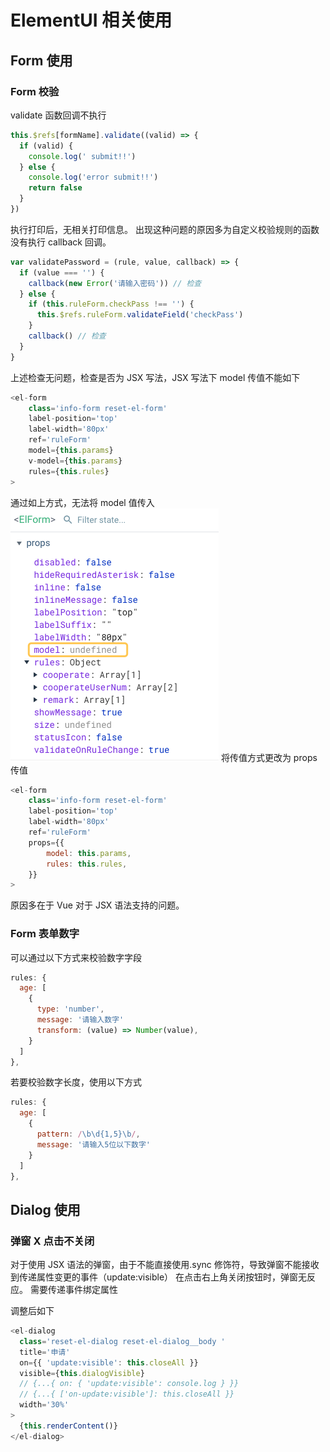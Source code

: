# ElementUI 相关使用

## Form 使用

### Form 校验

validate 函数回调不执行

```js
this.$refs[formName].validate((valid) => {
  if (valid) {
    console.log(' submit!!')
  } else {
    console.log('error submit!!')
    return false
  }
})
```

执行打印后，无相关打印信息。
出现这种问题的原因多为自定义校验规则的函数没有执行 callback 回调。

```js
var validatePassword = (rule, value, callback) => {
  if (value === '') {
    callback(new Error('请输入密码')) // 检查
  } else {
    if (this.ruleForm.checkPass !== '') {
      this.$refs.ruleForm.validateField('checkPass')
    }
    callback() // 检查
  }
}
```

上述检查无问题，检查是否为 JSX 写法，JSX 写法下 model 传值不能如下

```js
<el-form
    class='info-form reset-el-form'
    label-position='top'
    label-width='80px'
    ref='ruleForm'
    model={this.params}
    v-model={this.params}
    rules={this.rules}
>
```

通过如上方式，无法将 model 值传入
![ElementUI相关使用20220314204155](https://raw.githubusercontent.com/skylinety/blog-pics/master/imgs/ElementUI%E7%9B%B8%E5%85%B3%E4%BD%BF%E7%94%A820220314204155.png)
将传值方式更改为 props 传值

```js
<el-form
    class='info-form reset-el-form'
    label-position='top'
    label-width='80px'
    ref='ruleForm'
    props={{
        model: this.params,
        rules: this.rules,
    }}
>
```

原因多在于 Vue 对于 JSX 语法支持的问题。

### Form 表单数字

可以通过以下方式来校验数字字段

```js
rules: {
  age: [
    {
      type: 'number',
      message: '请输入数字'
      transform: (value) => Number(value),
    }
  ]
},
```

若要校验数字长度，使用以下方式

```js
rules: {
  age: [
    {
      pattern: /\b\d{1,5}\b/,
      message: '请输入5位以下数字'
    }
  ]
},
```

## Dialog 使用

### 弹窗 X 点击不关闭

对于使用 JSX 语法的弹窗，由于不能直接使用.sync 修饰符，导致弹窗不能接收到传递属性变更的事件（update:visible）
在点击右上角关闭按钮时，弹窗无反应。
需要传递事件绑定属性

调整后如下

```js
<el-dialog
  class='reset-el-dialog reset-el-dialog__body '
  title='申请'
  on={{ 'update:visible': this.closeAll }}
  visible={this.dialogVisible}
  // {...{ on: { 'update:visible': console.log } }}
  // {...{ ['on-update:visible']: this.closeAll }}
  width='30%'
>
  {this.renderContent()}
</el-dialog>
```
